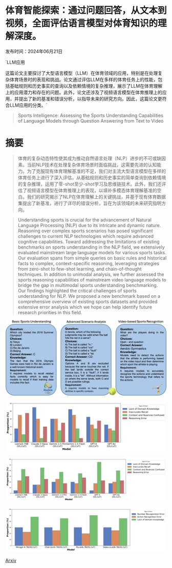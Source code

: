 # 体育智能探索：通过问题回答，从文本到视频，全面评估语言模型对体育知识的理解深度。

发布时间：2024年06月21日

`LLM应用

这篇论文主要探讨了大型语言模型（LLM）在体育领域的应用，特别是在处理复杂体育场景时的表现和挑战。论文通过评估LLM在多样的体育任务上的性能，包括基础规则和历史事实的查询以及依赖情境的复杂推理，展示了LLM在体育理解上的应用潜力和存在的问题。此外，论文还涉及了视频语言模型在体育推理上的应用，并提出了新的基准和错误分析，以指导未来的研究方向。因此，这篇论文更符合LLM应用的分类。`

> Sports Intelligence: Assessing the Sports Understanding Capabilities of Language Models through Question Answering from Text to Video

# 摘要

> 体育的复杂动态特性使其成为推动自然语言处理（NLP）进步的不可或缺因素。当前NLP技术在处理复杂体育场景时面临挑战，这需要先进的认知能力。为了克服现有体育理解基准的不足，我们对主流大型语言模型在多样的体育任务上进行了深入评估，从基础规则和历史事实的简单查询到依赖情境的复杂推理，运用了零-shot至少-shot学习及思维链技术。此外，我们还评估了视频语言模型在体育推理上的表现，以填补多模态体育理解基准的空白。我们的研究揭示了NLP在体育理解上的关键挑战，并基于现有体育数据集提出了新基准，进行了详尽的错误分析，旨在为该领域的未来研究指明方向。

> Understanding sports is crucial for the advancement of Natural Language Processing (NLP) due to its intricate and dynamic nature. Reasoning over complex sports scenarios has posed significant challenges to current NLP technologies which require advanced cognitive capabilities. Toward addressing the limitations of existing benchmarks on sports understanding in the NLP field, we extensively evaluated mainstream large language models for various sports tasks. Our evaluation spans from simple queries on basic rules and historical facts to complex, context-specific reasoning, leveraging strategies from zero-shot to few-shot learning, and chain-of-thought techniques. In addition to unimodal analysis, we further assessed the sports reasoning capabilities of mainstream video language models to bridge the gap in multimodal sports understanding benchmarking. Our findings highlighted the critical challenges of sports understanding for NLP. We proposed a new benchmark based on a comprehensive overview of existing sports datasets and provided extensive error analysis which we hope can help identify future research priorities in this field.

![体育智能探索：通过问题回答，从文本到视频，全面评估语言模型对体育知识的理解深度。](../../../paper_images/2406.14877/exp.jpg)

![体育智能探索：通过问题回答，从文本到视频，全面评估语言模型对体育知识的理解深度。](../../../paper_images/2406.14877/task1.png)

![体育智能探索：通过问题回答，从文本到视频，全面评估语言模型对体育知识的理解深度。](../../../paper_images/2406.14877/task2.png)

![体育智能探索：通过问题回答，从文本到视频，全面评估语言模型对体育知识的理解深度。](../../../paper_images/2406.14877/vedio.png)

[Arxiv](https://arxiv.org/abs/2406.14877)